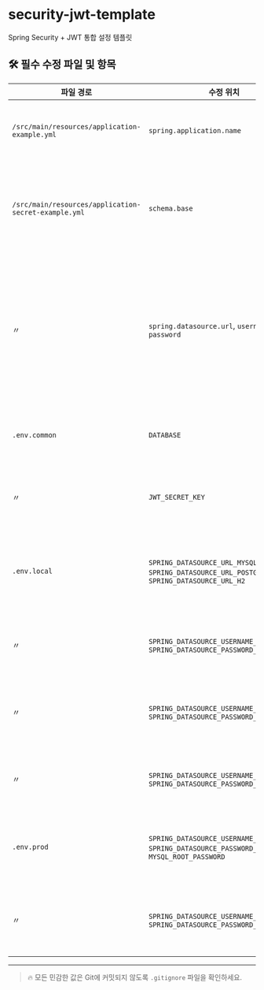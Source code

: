 # security-jwt-template
Spring Security + JWT 통합 설정 템플릿


## 🛠 필수 수정 파일 및 항목

| 파일 경로 | 수정 위치 | 설명 |
|-----------|-----------|------|
| `/src/main/resources/application-example.yml` | `spring.application.name` | 어플리케이션 이름을 프로젝트에 맞게 수정해야 합니다. |
| `/src/main/resources/application-secret-example.yml` | `schema.base` | 사용할 데이터베이스 스키마명을 `.env.common`의 `DATABASE=`에서 설정해야 합니다. |
| 〃 | `spring.datasource.url`, `username`, `password` | 사용하는 DB 종류(MySQL, PostgreSQL 등)에 따라 주석을 해제하고, 해당 값들은 `.env.local` 또는 `.env.prod`에서 설정해야 합니다. |
| `.env.common` | `DATABASE` | 사용할 데이터베이스 스키마명을 입력해야 합니다. |
| 〃 | `JWT_SECRET_KEY` | JWT 서명을 위한 비밀 키를 반드시 입력해야 합니다. |
| `.env.local` | `SPRING_DATASOURCE_URL_MYSQL`, `SPRING_DATASOURCE_URL_POSTGRESQL`, `SPRING_DATASOURCE_URL_H2` | URL 내 `example`이라는 DB 이름을 실제 사용하는 DB 이름으로 수정해야 합니다. |
| 〃 | `SPRING_DATASOURCE_USERNAME_MYSQL`, `SPRING_DATASOURCE_PASSWORD_MYSQL` | 로컬 MySQL 사용자명과 비밀번호를 입력해야 합니다. |
| 〃 | `SPRING_DATASOURCE_USERNAME_POSTGRESQL`, `SPRING_DATASOURCE_PASSWORD_POSTGRESQL` | 로컬 PostgreSQL 사용자명과 비밀번호를 입력해야 합니다. |
| 〃 | `SPRING_DATASOURCE_USERNAME_H2`, `SPRING_DATASOURCE_PASSWORD_H2` | 로컬 H2 DB 사용자명과 비밀번호를 입력해야 합니다. |
| `.env.prod` | `SPRING_DATASOURCE_USERNAME_MYSQL`, `SPRING_DATASOURCE_PASSWORD_MYSQL`, `MYSQL_ROOT_PASSWORD` | 운영 MySQL 사용자명, 비밀번호, 루트 비밀번호를 반드시 입력해야 합니다. |
| 〃 | `SPRING_DATASOURCE_USERNAME_POSTGRESQL`, `SPRING_DATASOURCE_PASSWORD_POSTGRESQL` | 운영 PostgreSQL 사용자명과 비밀번호를 입력해야 합니다. |


---



> 🔥 모든 민감한 값은 Git에 커밋되지 않도록 `.gitignore` 파일을 확인하세요.



